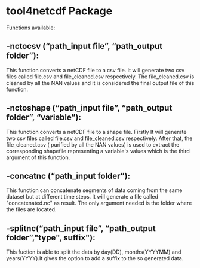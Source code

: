 # tool4netcdf Package

Functions available:

## -nctocsv (“path_input file”, “path_output folder”): 

This function converts a netCDF file to a csv file. It will generate two csv files called file.csv and file_cleaned.csv respectively. The file_cleaned.csv is cleaned by all the NAN values and it is considered the final output file of this function.

## -nctoshape (“path_input file”, “path_output folder”, “variable”):

This function converts a netCDF file to a shape file. Firstly It will generate two csv files called file.csv and file_cleaned.csv respectively. After that, the file_cleaned.csv ( purified by all the NAN values) is used to extract the corresponding shapefile representing a variable's values which is the third argument of this function.

## -concatnc (“path_input folder”):

This function can concatenate segments of data coming from the same dataset but at different time steps. It will generate a file called "concatenated.nc" as result. The only argument needed is the folder where the files are located.

## -splitnc(“path_input file”, “path_output folder”,"type", suffix"):

This fuction is able to split the data by day(DD), months(YYYYMM) and years(YYYY).It gives the option to add a suffix to the so generated data.
